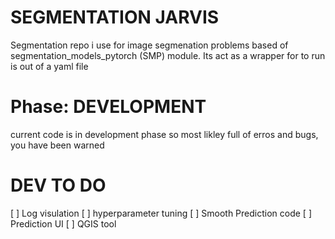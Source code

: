 # SEGMENTATION JARVIS 

Segmentation repo i use for image segmenation problems based of segmentation_models_pytorch (SMP) module. Its act as a wrapper for to run is out of a yaml file 

# Phase: DEVELOPMENT 
current code is in development phase so most likley full of erros and bugs, you have been warned 

# DEV TO DO 
[ ] Log visulation 
[ ] hyperparameter tuning
[ ] Smooth Prediction code 
[ ] Prediction UI 
[ ] QGIS tool 

